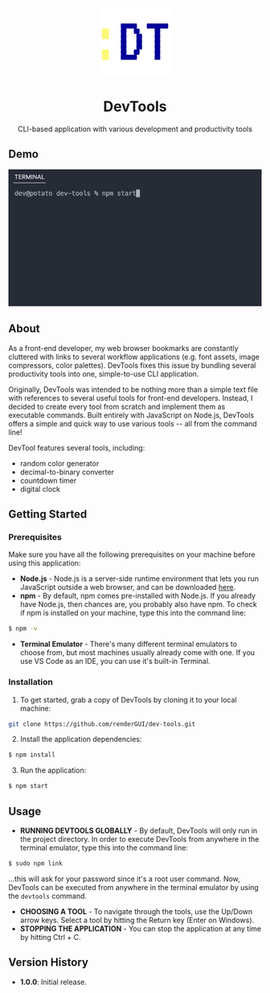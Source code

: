 <p align="center">
<img src="images/dt-logo.png" alt="logo for devtools application" height="140"/>
<h1 align="center">DevTools</h1>
<p align="center">CLI-based application with various development and productivity tools</p>
</p>

## Demo

![gif of application](/images/demo.gif)

## About

As a front-end developer, my web browser bookmarks are constantly cluttered with links to several workflow applications (e.g. font assets, image compressors, color palettes).  DevTools fixes this issue by bundling several productivity tools into one, simple-to-use CLI application.

Originally, DevTools was intended to be nothing more than a simple text file with references to several useful tools for front-end developers.  Instead, I decided to create every tool from scratch and implement them as executable commands.  Built entirely with JavaScript on Node.js, DevTools offers a simple and quick way to use various tools -- all from the command line!

DevTool features several tools, including:
- random color generator
- decimal-to-binary converter
- countdown timer
- digital clock

## Getting Started

### Prerequisites

Make sure you have all the following prerequisites on your machine before using this application:

- **Node.js** - Node.js is a server-side runtime environment that lets you run JavaScript outside a web browser, and can be downloaded [here](https://nodejs.org/en/).
- **npm** - By default, npm comes pre-installed with Node.js.  If you already have Node.js, then chances are, you probably also have npm.  To check if npm is installed on your machine, type this into the command line:
```sh
$ npm -v
```
- **Terminal Emulator** - There's many different terminal emulators to choose from, but most machines usually already come with one.  If you use VS Code as an IDE, you can use it's built-in Terminal.

### Installation

1. To get started, grab a copy of DevTools by cloning it to your local machine:
```sh
git clone https://github.com/renderGUI/dev-tools.git
```
2. Install the application dependencies:
```sh
$ npm install
```
3. Run the application:
```sh
$ npm start
```

## Usage

- **RUNNING DEVTOOLS GLOBALLY** - By default, DevTools will only run in the project directory.  In order to execute DevTools from anywhere in the terminal emulator, type this into the command line:
```sh
$ sudo npm link
```
...this will ask for your password since it's a root user command.  Now, DevTools can be executed from anywhere in the terminal emulator by using the `devtools` command.
- **CHOOSING A TOOL** - To navigate through the tools, use the Up/Down arrow keys.  Select a tool by hitting the Return key (Enter on Windows).
- **STOPPING THE APPLICATION** - You can stop the application at any time by hitting Ctrl + C.

## Version History

- **1.0.0**: Initial release.